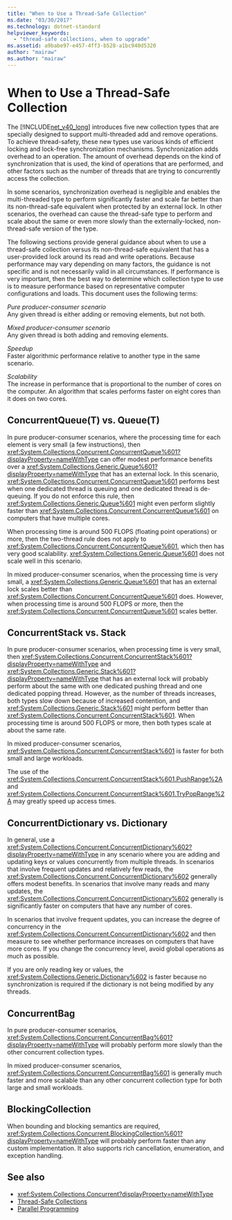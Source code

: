 ```yaml
---
title: "When to Use a Thread-Safe Collection"
ms.date: "03/30/2017"
ms.technology: dotnet-standard
helpviewer_keywords: 
  - "thread-safe collections, when to upgrade"
ms.assetid: a9babe97-e457-4ff3-b528-a1bc940d5320
author: "mairaw"
ms.author: "mairaw"
---
```

# When to Use a Thread-Safe Collection
The [!INCLUDE[net_v40_long](../../../../includes/net-v40-long-md.md)] introduces five new collection types that are specially designed to support multi-threaded add and remove operations. To achieve thread-safety, these new types use various kinds of efficient locking and lock-free synchronization mechanisms. Synchronization adds overhead to an operation. The amount of overhead depends on the kind of synchronization that is used, the kind of operations that are performed, and other factors such as the number of threads that are trying to concurrently access the collection.  
  
 In some scenarios, synchronization overhead is negligible and enables the multi-threaded type to perform significantly faster and scale far better than its non-thread-safe equivalent when protected by an external lock. In other scenarios, the overhead can cause the thread-safe type to perform and scale about the same or even more slowly than the externally-locked, non-thread-safe version of the type.  
  
 The following sections provide general guidance about when to use a thread-safe collection versus its non-thread-safe equivalent that has a user-provided lock around its read and write operations. Because performance may vary depending on many factors, the guidance is not specific and is not necessarily valid in all circumstances. If performance is very important, then the best way to determine which collection type to use is to measure performance based on representative computer configurations and loads. This document uses the following terms:  
  
 *Pure producer-consumer scenario*  
 Any given thread is either adding or removing elements, but not both.  
  
 *Mixed producer-consumer scenario*  
 Any given thread is both adding and removing elements.  
  
 *Speedup*  
 Faster algorithmic performance relative to another type in the same scenario.  
  
 *Scalability*  
 The increase in performance that is proportional to the number of cores on the computer. An algorithm that scales performs faster on eight cores than it does on two cores.  
  
## ConcurrentQueue(T) vs. Queue(T)  
 In pure producer-consumer scenarios, where the processing time for each element is very small (a few instructions), then <xref:System.Collections.Concurrent.ConcurrentQueue%601?displayProperty=nameWithType> can offer modest performance benefits over a <xref:System.Collections.Generic.Queue%601?displayProperty=nameWithType> that has an external lock. In this scenario, <xref:System.Collections.Concurrent.ConcurrentQueue%601> performs best when one dedicated thread is queuing and one dedicated thread is de-queuing. If you do not enforce this rule, then <xref:System.Collections.Generic.Queue%601> might even perform slightly faster than <xref:System.Collections.Concurrent.ConcurrentQueue%601> on computers that have multiple cores.  
  
 When processing time is around 500 FLOPS (floating point operations) or more, then the two-thread rule does not apply to <xref:System.Collections.Concurrent.ConcurrentQueue%601>, which then has very good scalability. <xref:System.Collections.Generic.Queue%601> does not scale well in this scenario.  
  
 In mixed producer-consumer scenarios, when the processing time is very small, a <xref:System.Collections.Generic.Queue%601> that has an external lock scales better than <xref:System.Collections.Concurrent.ConcurrentQueue%601> does. However, when processing time is around 500 FLOPS or more, then the <xref:System.Collections.Concurrent.ConcurrentQueue%601> scales better.  
  
## ConcurrentStack vs. Stack  
 In pure producer-consumer scenarios, when processing time is very small, then <xref:System.Collections.Concurrent.ConcurrentStack%601?displayProperty=nameWithType> and <xref:System.Collections.Generic.Stack%601?displayProperty=nameWithType> that has an external lock will probably perform about the same with one dedicated pushing thread and one dedicated popping thread. However, as the number of threads increases, both types slow down because of increased contention, and <xref:System.Collections.Generic.Stack%601> might perform better than <xref:System.Collections.Concurrent.ConcurrentStack%601>. When processing time is around 500 FLOPS or more, then both types scale at about the same rate.  
  
 In mixed producer-consumer scenarios, <xref:System.Collections.Concurrent.ConcurrentStack%601> is faster for both small and large workloads.  
  
 The use of the <xref:System.Collections.Concurrent.ConcurrentStack%601.PushRange%2A> and <xref:System.Collections.Concurrent.ConcurrentStack%601.TryPopRange%2A> may greatly speed up access times.  
  
## ConcurrentDictionary vs. Dictionary  
 In general, use a <xref:System.Collections.Concurrent.ConcurrentDictionary%602?displayProperty=nameWithType> in any scenario where you are adding and updating keys or values concurrently from multiple threads. In scenarios that involve frequent updates and relatively few reads, the <xref:System.Collections.Concurrent.ConcurrentDictionary%602> generally offers modest benefits. In scenarios that involve many reads and many updates, the <xref:System.Collections.Concurrent.ConcurrentDictionary%602> generally is significantly faster on computers that have any number of cores.  
  
 In scenarios that involve frequent updates, you can increase the degree of concurrency in the <xref:System.Collections.Concurrent.ConcurrentDictionary%602> and then measure to see whether performance increases on computers that have more cores. If you change the concurrency level, avoid global operations as much as possible.  
  
 If you are only reading key or values, the <xref:System.Collections.Generic.Dictionary%602> is faster because no synchronization is required if the dictionary is not being modified by any threads.  
  
## ConcurrentBag  
 In pure producer-consumer scenarios, <xref:System.Collections.Concurrent.ConcurrentBag%601?displayProperty=nameWithType> will probably perform more slowly than the other concurrent collection types.  
  
 In mixed producer-consumer scenarios, <xref:System.Collections.Concurrent.ConcurrentBag%601> is generally much faster and more scalable than any other concurrent collection type for both large and small workloads.  
  
## BlockingCollection  
 When bounding and blocking semantics are required, <xref:System.Collections.Concurrent.BlockingCollection%601?displayProperty=nameWithType> will probably perform faster than any custom implementation. It also supports rich cancellation, enumeration, and exception handling.  
  
## See also

- <xref:System.Collections.Concurrent?displayProperty=nameWithType>  
- [Thread-Safe Collections](../../../../docs/standard/collections/thread-safe/index.md)  
- [Parallel Programming](../../../../docs/standard/parallel-programming/index.md)
